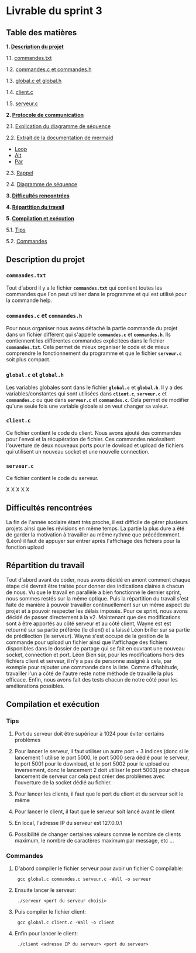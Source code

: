 # Livrable du sprint 3

## Table des matières

**1. [Description du projet](#description-du-projet)**

  1.1. [commandes.txt](#commandestxt)

  1.2. [commandes.c et commandes.h](#commandesc-et-commandesh)

  1.3. [global.c et global.h](#globalc-et-globalh)
  
  1.4. [client.c](#clientc)

  1.5. [serveur.c](#serveurc)

**2. [Protocole de communication](#protocole-de-communication)**
  
  2.1. [Explication du diagramme de séquence](#explication-du-diagramme-de-séquence)
  
  2.2. [Extrait de la documentation de mermaid](#extrait-de-la-documentation-de-mermaid)
    
  - [Loop](#loop)
  - [Alt](#alt)
  - [Par](#par)

  2.3. [Rappel](#rappel)
  
  2.4. [Diagramme de séquence](#diagramme-de-séquence)

**3. [Difficultés rencontrées](#difficultés-rencontrées)**

**4. [Répartition du travail](#répartition-du-travail)**

**5. [Compilation et exécution](#compilation-et-exécution)**

  5.1. [Tips](#tips)

  5.2. [Commandes](#commandes)

## Description du projet

### **`commandes.txt`**

Tout d'abord il y a le fichier **`commandes.txt`** qui contient toutes les commandes que l'on peut utiliser dans le programme et qui est utilisé pour la commande help.

### **`commandes.c`** et **`commandes.h`**

Pour nous organiser nous avons détaché la partie commande du projet dans un fichier différent qui s'appelle **`commandes.c`** et **`commandes.h`**.
Ils contiennent les différentes commandes explicitées dans le fichier **`commandes.txt`**.
Cela permet de mieux organiser le code et de mieux comprendre le fonctionnement du programme et que le fichier **`serveur.c`** soit plus compact.

### **`global.c`** et **`global.h`**

Les variables globales sont dans le fichier **`global.c`** et **`global.h`**.
Il y a des variables/constantes qui sont utilisées dans **`client.c`**, **`serveur.c`** et **`commandes.c`** ou que dans **`serveur.c`** et **`commandes.c`**. 
Cela permet de modifier qu'une seule fois une variable globale si on veut changer sa valeur.

### **`client.c`**

Ce fichier contient le code du client. Nous avons ajouté des commandes pour l'envoi et la récupération de fichier. Ces commandes nécéssitent l'ouverture de deux nouveaux ports pour le dowload et upload de fichiers qui utilisent un nouveau socket et une nouvelle connection.

### **`serveur.c`**

Ce fichier contient le code du serveur. 


X
X
X
X
X


## Difficultés rencontrées

La fin de l'année scolaire étant très proche, il est difficile de gérer plusieurs projets ainsi que les révisions en même temps. La partie la plus dure a été de garder la motivation à travailler au même rythme que précédemment. 
(Léon) il faut de appuyer sur entrer après l'affichage des fichiers pour la fonction upload

## Répartition du travail

Tout d'abord avant de coder, nous avons décidé en amont comment chaque étape clé devrait être traitée pour donner des indications claires à chacun de nous.
Vu que le travail en parallèle a bien fonctionné le dernier sprint, nous sommes restés sur la même optique.
Puis la répartition du travail s'est faite de manière à pouvoir travailler continuellement sur un même aspect du projet et à pouvoir respecter les délais imposés.
Pour ce sprint, nous avons décidé de passer directement à la v2. Maintenant que des modifications sont à être apportés au côté serveur et au côté client, Wayne est est retourné sur sa partie préférée (le client) et a laissé Léon briller sur sa partie de prédilection (le serveur). Wayne s'est occupé de la gestion de la commande pour upload un fichier ainsi que l'affichage des fichiers disponibles dans le dossier de partage qui se fait en ouvrant une nouveau socket, connection et port. Léon
Bien sûr, pour les modifications hors des fichiers client et serveur, il n'y a pas de personne assigné à cela, par exemple pour rajouter une commande dans la liste. Comme d'habitude, travailler l'un a côté de l'autre reste notre méthode de travaille la plus efficace. Enfin, nous avons fait des tests chacun de notre côté pour les améliorations possibles.

## Compilation et exécution

### Tips

1. Port du serveur doit être supérieur à 1024 pour éviter certains problèmes

2. Pour lancer le serveur, il faut utiliser un autre port + 3 indices (donc si le lancement 1 utilise le port 5000, le port 5000 sera dédié pour le serveur, le port 5001 pour le download, et le port 5002 pour le upload ou inversement, donc le lancement 2 doit utiliser le port 5003) pour chaque lancement de serveur car cela peut créer des problèmes avec l'ouverture de la socket dédié au fichier.

3. Pour lancer les clients, il faut que le port du client et du serveur soit le même

4. Pour lancer le client, il faut que le serveur soit lancé avant le client

5. En local, l'adresse IP du serveur est 127.0.0.1

6. Possibilité de changer certaines valeurs comme le nombre de clients maximum, le nombre de caractères maximum par message, etc ...


### Commandes

1. D'abord compiler le fichier serveur pour avoir un fichier C compilable: 
        
        gcc global.c commandes.c serveur.c -Wall -o serveur

2. Ensuite lancer le serveur: 
        
        ./serveur <port du serveur choisi>  

3. Puis compiler le fichier client: 

        gcc global.c client.c -Wall -o client

4. Enfin pour lancer le client: 

        ./client <adresse IP du serveur> <port du serveur>
